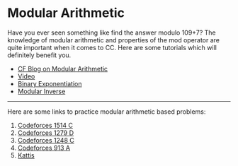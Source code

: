 # Modular Arithmetic

Have you ever seen something like find the answer modulo 109+7? The knowledge of modular arithmetic and properties of the mod operator are quite important when it comes to CC. Here are some tutorials which will definitely benefit you.

* [CF Blog on Modular Arithmetic](https://codeforces.com/blog/entry/72527)
* [Video](https://www.youtube.com/watch?v=-OPohCQqi_E)
* [Binary Exponentiation](https://cp-algorithms.com/algebra/binary-exp.html)
* [Modular Inverse](https://cp-algorithms.com/algebra/module-inverse.html)

---

Here are some links to practice modular arithmetic based problems:

1. [Codeforces 1514 C](https://codeforces.com/problemset/problem/1514/C)
2. [Codeforces 1279 D](https://codeforces.com/problemset/problem/1279/D)
3. [Codeforces 1248 C](https://codeforces.com/problemset/problem/1248/C)
4. [Codeforces 913 A](https://codeforces.com/problemset/problem/913/A)
5. [Kattis](https://open.kattis.com/problems/modulararithmetic)

